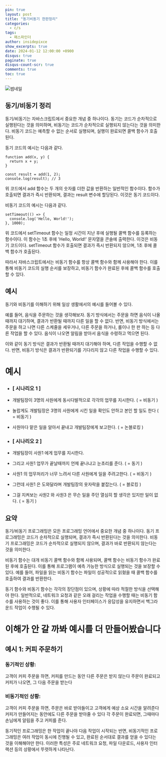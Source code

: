 ```yaml
---
pin: true
layout: post
title: "동기비동기 한판정리"
categories:
  - c/s
tags:
  - 패스파인더
author: insidepixce
show_excerpts: true
date: 2024-01-12 12:00:00 +0900
disqus: true
paginate: true
disqus-count-scr: true
comments: true
toc: true
---
```



​![썸네일](https://img1.daumcdn.net/thumb/R1280x0/?scode=mtistory2&fname=https%3A%2F%2Fblog.kakaocdn.net%2Fdn%2FA6ni2%2Fbtsk1CjTRcs%2FQqlCB2OrK7jhEF8wpWKjTk%2Fimg.jpg)
## 동기/비동기 정리

동기/비동기는 자바스크립트에서 중요한 개념 중 하나이다. 동기는 코드가 순차적으로 실행된다는 것을 의미하며, 비동기는 코드가 순차적으로 실행되지 않는다는 것을 의미한다. 비동기 코드는 예측할 수 없는 순서로 실행되며, 실행이 완료되면 콜백 함수가 호출된다.

동기 코드의 예시는 다음과 같다.

```
function add(x, y) {
  return x + y;
}

const result = add(1, 2);
console.log(result); // 3

```

위 코드에서 add 함수는 두 개의 숫자를 더한 값을 반환하는 일반적인 함수이다. 함수가 호출되면 결과가 즉시 반환되며, 결과는 result 변수에 할당된다. 이것은 동기 코드이다.

비동기 코드의 예시는 다음과 같다.

```
setTimeout(() => {
  console.log('Hello, World!');
}, 1000);

```

위 코드에서 setTimeout 함수는 일정 시간이 지난 후에 실행될 콜백 함수를 등록하는 함수이다. 이 함수는 1초 후에 'Hello, World!' 문자열을 콘솔에 출력한다. 이것은 비동기 코드이다. setTimeout 함수가 호출되면 결과가 즉시 반환되지 않으며, 1초 후에 콜백 함수가 호출된다.

따라서 자바스크립트에서는 비동기 함수를 항상 콜백 함수와 함께 사용해야 한다. 이를 통해 비동기 코드의 실행 순서를 보장하고, 비동기 함수가 완료된 후에 콜백 함수를 호출할 수 있다.

## 예시

동기와 비동기를 이해하기 위해 일상 생활에서의 예시를 들어볼 수 있다.

예를 들어, 음식을 주문하는 것을 생각해보자. 동기 방식에서는 주문을 하면 음식이 나올 때까지 대기하며, 결과가 반환될 때까지 다른 일을 할 수 없다. 반면, 비동기 방식에서는 주문을 하고 나면 다른 스케줄을 세우거나, 다른 주문을 하거나, 롤이나 한 판 하는 등 다른 작업을 할 수 있다. 음식이 나오면 알림을 받아서 음식을 수령하고 먹으면 된다.

이와 같이 동기 방식은 결과가 반환될 때까지 대기해야 하며, 다른 작업을 수행할 수 없다. 반면, 비동기 방식은 결과가 반환되기를 기다리지 않고 다른 작업을 수행할 수 있다.

# 예시
  -  ### \[ 시나리오 1 \]
  -   개발팀장이 3명의 사원에게 동시다발적으로 각각의 업무를 지시한다. ( = 비동기 )
  -   놀랍게도 개발팀장은 3명의 사원에게 시킨 일을 확인도 안하고 본인 할 일도 한다 ( = 비동기 )
  -   사원마다 맡은 일을 알아서 끝내고 개발팀장에게 보고한다. ( = 논블로킹 )
  
  -   ### \[ 시나리오 2 \]
  -   개발팀장이 사원1 에게 업무를 지시한다.
  -   그리고 사원1 업무가 끝날때까지 언제 끝나냐고 눈초리를 준다. ( = 동기 )
  -   사원1 의 업무처리가 너무 느려서 다른 사원에게 일을 주려고한다. ( = 비동기 )
  -   그런데 사원1 은 도와달라며 개발팀장의 옷자락을 붙잡는다. ( = 블로킹 )
  -   그걸 지켜보는 사원2 와 사원3 은 무슨 일을 주던 열심히 할 생각은 있지만 일이 없다. ( = 동기 )

## 요약

동기/비동기 프로그래밍은 모든 프로그래밍 언어에서 중요한 개념 중 하나이다. 동기 프로그래밍은 코드가 순차적으로 실행되며, 결과가 즉시 반환된다는 것을 의미한다. 비동기 프로그래밍은 코드가 순차적으로 실행되지 않으며, 결과가 바로 반환되지 않는다는 것을 의미한다.

비동기 함수는 대개 비동기 콜백 함수와 함께 사용되며, 콜백 함수는 비동기 함수가 완료된 후에 호출된다. 이를 통해 프로그램이 예측 가능한 방식으로 실행되는 것을 보장할 수 있다. 예를 들어, 파일을 읽는 비동기 함수는 파일이 성공적으로 읽혔을 때 콜백 함수를 호출하여 결과를 반환한다.

동기 함수와 비동기 함수는 각각의 장단점이 있으며, 상황에 따라 적절한 방식을 선택해야 한다. 일반적으로, 네트워크 요청과 같은 오래 걸리는 작업을 수행할 때는 비동기 함수를 사용하는 것이 좋다. 이를 통해 사용자 인터페이스가 응답성을 유지하면서 백그라운드 작업이 수행될 수 있다.

# 이해가 안 갈 까봐 예시를 더 만들어봤습니다 

## 예시 1: 커피 주문하기

### 동기적인 상황:
고객이 커피 주문을 하면, 커피를 만드는 동안 다른 주문은 받지 않는다
주문이 완료되고 커피가 나오면, 그 다음 주문을 받는다

### 비동기적인 상황:
고객이 커피 주문을 하면, 주문은 바로 받아들이고 고객에게 예상 소요 시간을 알려준다 
커피가 만들어지는 동안에도 다른 주문을 받아줄 수 있다
각 주문이 완료되면, 그때마다 손님에게 알림을 주고 커피를 준다.


동기적인 프로그래밍은 한 작업이 끝나야 다음 작업이 시작되는 반면, 비동기적인 프로그래밍은 여러 작업이 동시에 진행될 수 있고, 완료된 순서대로 결과를 얻을 수 있다는 것을 이해해야만 한다. 이러한 특성은 주로 네트워크 요청, 파일 다운로드, 사용자 인터랙션 등의 상황에서 뚜렷하게 나타난다.